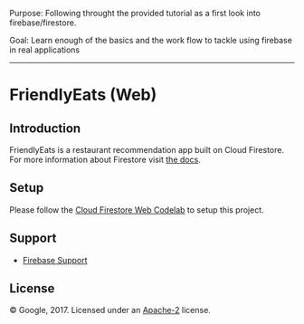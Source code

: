 Purpose: Following throught the provided tutorial as a first look into firebase/firestore.

Goal: Learn enough of the basics and the work flow to tackle using firebase in real applications

-----------------------------------------------------------------------

# FriendlyEats (Web)

## Introduction

FriendlyEats is a restaurant recommendation app built on Cloud Firestore.
For more information about Firestore visit [the docs][firestore-docs].

[firestore-docs]: https://firebase.google.com/docs/firestore/

## Setup

Please follow the [Cloud Firestore Web Codelab](https://codelabs.developers.google.com/codelabs/firestore-web) to setup this project.

## Support

- [Firebase Support](https://firebase.google.com/support/)

## License

© Google, 2017. Licensed under an [Apache-2](../LICENSE) license.
